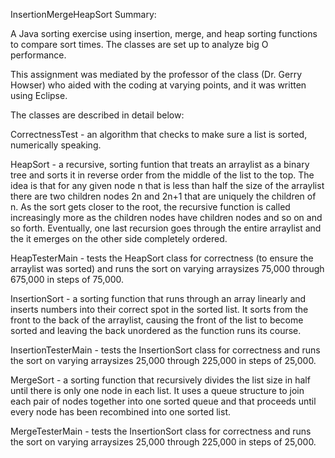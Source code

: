 InsertionMergeHeapSort Summary:

A Java sorting exercise using insertion, merge, and heap sorting functions to compare sort times. The classes are set up to analyze big O performance.

This assignment was mediated by the professor of the class (Dr. Gerry Howser) who aided with the coding at varying points, and it was written using Eclipse.


The classes are described in detail below:

CorrectnessTest - an algorithm that checks to make sure a list is sorted, numerically speaking.

HeapSort - a recursive, sorting funtion that treats an arraylist as a binary tree and sorts it in reverse order from the middle of the list to the top. The idea is that for any given node n that is less than half the size of the arraylist there are two children nodes 2n and 2n+1 that are uniquely the children of n. As the sort gets closer to the root, the recursive function is called increasingly more as the children nodes have children nodes and so on and so forth. Eventually, one last recursion goes through the entire arraylist and the it emerges on the other side completely ordered.

HeapTesterMain - tests the HeapSort class for correctness (to ensure the arraylist was sorted) and runs the sort on varying arraysizes 75,000 through 675,000 in steps of 75,000.

InsertionSort - a sorting function that runs through an array linearly and inserts numbers into their correct spot in the sorted list. It sorts from the front to the back of the arraylist, causing the front of the list to become sorted and leaving the back unordered as the function runs its course.

InsertionTesterMain - tests the InsertionSort class for correctness and runs the sort on varying arraysizes 25,000 through 225,000 in steps of 25,000.

MergeSort - a sorting function that recursively divides the list size in half until there is only one node in each list. It uses a queue structure to join each pair of nodes together into one sorted queue and that proceeds until every node has been recombined into one sorted list.

MergeTesterMain - tests the InsertionSort class for correctness and runs the sort on varying arraysizes 25,000 through 225,000 in steps of 25,000.

